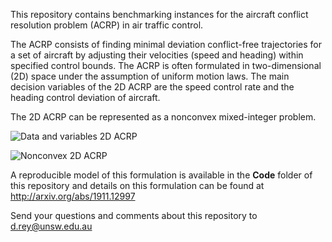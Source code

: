 This repository contains benchmarking instances for the aircraft conflict resolution problem (ACRP) in air traffic control.

The ACRP consists of finding minimal deviation conflict-free trajectories for a set of aircraft by adjusting their velocities (speed and heading) within specified control bounds. The ACRP is often formulated in two-dimensional (2D) space under the assumption of uniform motion laws. The main decision variables of the 2D ACRP are the speed control rate and the heading control deviation of aircraft. 

The 2D ACRP can be represented as a nonconvex mixed-integer problem.

![Data and variables 2D ACRP](https://github.com/acrp-lib/acrp-lib/blob/master/datavariables.PNG)

![Nonconvex 2D ACRP](https://github.com/acrp-lib/acrp-lib/blob/master/nonconvex.PNG)

A reproducible model of this formulation is available in the __Code__ folder of this repository and details on this formulation can be found at http://arxiv.org/abs/1911.12997

Send your questions and comments about this repository to d.rey@unsw.edu.au
